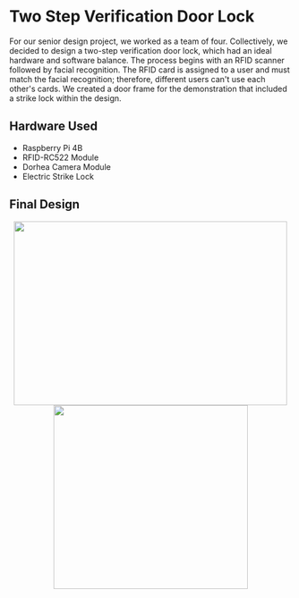 # Two Step Verification Door Lock

For our senior design project, we worked as a team of four. Collectively, we decided to design a two-step verification door lock, which had an ideal hardware and software balance. The process begins with an RFID scanner followed by facial recognition. The RFID card is assigned to a user and must match the facial recognition; therefore, different users can't use each other's cards. We created a door frame for the demonstration that included a strike lock within the design.

## Hardware Used
- Raspberry Pi 4B
- RFID-RC522 Module
- Dorhea Camera Module
- Electric Strike Lock

## Final Design
<p align="center">
<img src="https://user-images.githubusercontent.com/98404383/208014779-8ea0b0d9-38ce-4cca-8b76-b9c9b5800800.JPG" width="488" height="329"> <img src="https://user-images.githubusercontent.com/98404383/208014792-59821517-41ce-4f4b-ada1-a424e5e08469.jpg" width="347" height="329">
</p>
